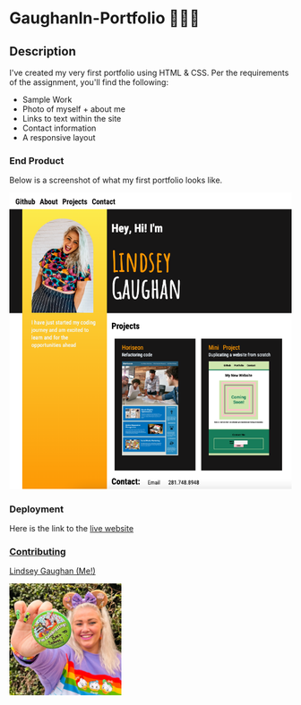 # Gaughanln-Portfolio 💁🏼‍♀️

## Description

I've created my very first portfolio using HTML & CSS. Per the requirements of the assignment, you'll find the following:

* Sample Work
* Photo of myself + about me
* Links to text within the site
* Contact information
* A responsive layout

### End Product 
Below is a screenshot of what my first portfolio looks like.

<img src="./assets/gaughanln.png" alt ="screenshot of Lindsey Gaughan finished portfolio">

### Deployment
Here is the link to the <a href="https://gaughanln.github.io/Gaughanln-Portfolio/#project1"> live website

### Contributing
Lindsey Gaughan (Me!)

<img src="./assets/gaughanln1.jpg" alt="Lindsey Gaughan - Me!" style="width:200px;" /> 